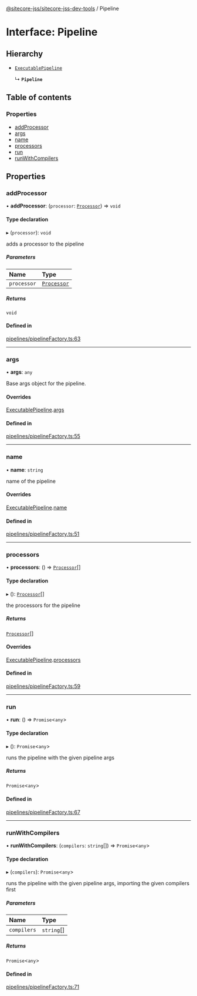 [@sitecore-jss/sitecore-jss-dev-tools](../README.md) / Pipeline

# Interface: Pipeline

## Hierarchy

- [`ExecutablePipeline`](ExecutablePipeline.md)

  ↳ **`Pipeline`**

## Table of contents

### Properties

- [addProcessor](Pipeline.md#addprocessor)
- [args](Pipeline.md#args)
- [name](Pipeline.md#name)
- [processors](Pipeline.md#processors)
- [run](Pipeline.md#run)
- [runWithCompilers](Pipeline.md#runwithcompilers)

## Properties

### addProcessor

• **addProcessor**: (`processor`: [`Processor`](Processor.md)) => `void`

#### Type declaration

▸ (`processor`): `void`

adds a processor to the pipeline

##### Parameters

| Name | Type |
| :------ | :------ |
| `processor` | [`Processor`](Processor.md) |

##### Returns

`void`

#### Defined in

[pipelines/pipelineFactory.ts:63](https://github.com/Sitecore/jss/blob/c4ac344b4/packages/sitecore-jss-dev-tools/src/pipelines/pipelineFactory.ts#L63)

___

### args

• **args**: `any`

Base args object for the pipeline.

#### Overrides

[ExecutablePipeline](ExecutablePipeline.md).[args](ExecutablePipeline.md#args)

#### Defined in

[pipelines/pipelineFactory.ts:55](https://github.com/Sitecore/jss/blob/c4ac344b4/packages/sitecore-jss-dev-tools/src/pipelines/pipelineFactory.ts#L55)

___

### name

• **name**: `string`

name of the pipeline

#### Overrides

[ExecutablePipeline](ExecutablePipeline.md).[name](ExecutablePipeline.md#name)

#### Defined in

[pipelines/pipelineFactory.ts:51](https://github.com/Sitecore/jss/blob/c4ac344b4/packages/sitecore-jss-dev-tools/src/pipelines/pipelineFactory.ts#L51)

___

### processors

• **processors**: () => [`Processor`](Processor.md)[]

#### Type declaration

▸ (): [`Processor`](Processor.md)[]

the processors for the pipeline

##### Returns

[`Processor`](Processor.md)[]

#### Overrides

[ExecutablePipeline](ExecutablePipeline.md).[processors](ExecutablePipeline.md#processors)

#### Defined in

[pipelines/pipelineFactory.ts:59](https://github.com/Sitecore/jss/blob/c4ac344b4/packages/sitecore-jss-dev-tools/src/pipelines/pipelineFactory.ts#L59)

___

### run

• **run**: () => `Promise`<`any`\>

#### Type declaration

▸ (): `Promise`<`any`\>

runs the pipeline with the given pipeline args

##### Returns

`Promise`<`any`\>

#### Defined in

[pipelines/pipelineFactory.ts:67](https://github.com/Sitecore/jss/blob/c4ac344b4/packages/sitecore-jss-dev-tools/src/pipelines/pipelineFactory.ts#L67)

___

### runWithCompilers

• **runWithCompilers**: (`compilers`: `string`[]) => `Promise`<`any`\>

#### Type declaration

▸ (`compilers`): `Promise`<`any`\>

runs the pipeline with the given pipeline args, importing the given compilers first

##### Parameters

| Name | Type |
| :------ | :------ |
| `compilers` | `string`[] |

##### Returns

`Promise`<`any`\>

#### Defined in

[pipelines/pipelineFactory.ts:71](https://github.com/Sitecore/jss/blob/c4ac344b4/packages/sitecore-jss-dev-tools/src/pipelines/pipelineFactory.ts#L71)
